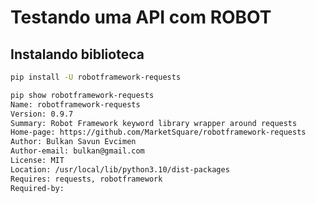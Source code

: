 # Testando uma API com ROBOT

## Instalando biblioteca

```bash
pip install -U robotframework-requests
```

```bash
pip show robotframework-requests
Name: robotframework-requests
Version: 0.9.7
Summary: Robot Framework keyword library wrapper around requests
Home-page: https://github.com/MarketSquare/robotframework-requests
Author: Bulkan Savun Evcimen
Author-email: bulkan@gmail.com
License: MIT
Location: /usr/local/lib/python3.10/dist-packages
Requires: requests, robotframework
Required-by:
```
